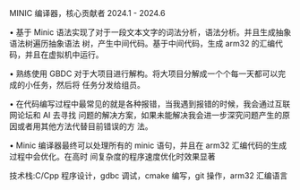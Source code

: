 MINIC 编译器，核心贡献者 2024.1 - 2024.6

• 基于 Minic 语法实现了对于一段文本文字的词法分析，语法分析。并且生成抽象语法树遍历抽象语法
树，产生中间代码。基于中间代码，生成 arm32 的汇编代码，并且在虚拟机中运行。

• 熟练使用 GBDC 对于大项目进行解构。将大项目分解成一个个每一天都可以完成的小任务，然后将
任务分发给组员。

• 在代码编写过程中最常见的就是各种报错，当我遇到报错的时候，我会通过互联网论坛和 AI 去寻找 问题的解决方案，如果未能解决我会进一步深究问题产生的原因或者用其他方法代替目前错误的方 法。

• Minic 编译器最终可以处理所有的 minic 语句，并且在 arm32 汇编代码的生成过程中会优化。在高时 间复杂度的程序速度优化时效果显著

技术栈:C/Cpp 程序设计，gdbc 调试，cmake 编写，git 操作，arm32 汇编语言
